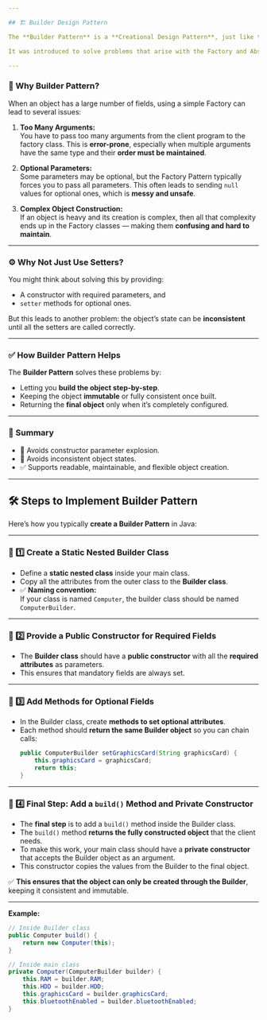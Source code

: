 ```yaml
---

## 🏗️ Builder Design Pattern

The **Builder Pattern** is a **Creational Design Pattern**, just like the **Factory Pattern** and **Abstract Factory Pattern**.  

It was introduced to solve problems that arise with the Factory and Abstract Factory Patterns when an object contains **many attributes**.

---
```


### 📌 Why Builder Pattern?

When an object has a large number of fields, using a simple Factory can lead to several issues:

1. **Too Many Arguments:**  
   You have to pass too many arguments from the client program to the factory class. This is **error-prone**, especially when multiple arguments have the same type and their **order must be maintained**.

2. **Optional Parameters:**  
   Some parameters may be optional, but the Factory Pattern typically forces you to pass all parameters. This often leads to sending `null` values for optional ones, which is **messy and unsafe**.

3. **Complex Object Construction:**  
   If an object is heavy and its creation is complex, then all that complexity ends up in the Factory classes — making them **confusing and hard to maintain**.

---

### ⚙️ Why Not Just Use Setters?

You might think about solving this by providing:
- A constructor with required parameters, and
- `setter` methods for optional ones.

But this leads to another problem: the object’s state can be **inconsistent** until all the setters are called correctly.

---

### ✅ How Builder Pattern Helps

The **Builder Pattern** solves these problems by:
- Letting you **build the object step-by-step**.
- Keeping the object **immutable** or fully consistent once built.
- Returning the **final object** only when it’s completely configured.

---

### 📖 Summary

- 🚫 Avoids constructor parameter explosion.
- 🚫 Avoids inconsistent object states.
- ✅ Supports readable, maintainable, and flexible object creation.

---

## 🛠️ Steps to Implement Builder Pattern

Here’s how you typically **create a Builder Pattern** in Java:

---

### 📌 1️⃣ Create a Static Nested Builder Class

- Define a **static nested class** inside your main class.
- Copy all the attributes from the outer class to the **Builder class**.
- ✅ **Naming convention:**  
  If your class is named `Computer`, the builder class should be named `ComputerBuilder`.

---

### 📌 2️⃣ Provide a Public Constructor for Required Fields

- The **Builder class** should have a **public constructor** with all the **required attributes** as parameters.
- This ensures that mandatory fields are always set.

---

### 📌 3️⃣ Add Methods for Optional Fields

- In the Builder class, create **methods to set optional attributes**.
- Each method should **return the same Builder object** so you can chain calls:
  ```java
  public ComputerBuilder setGraphicsCard(String graphicsCard) {
      this.graphicsCard = graphicsCard;
      return this;
  }

---

### 📌 4️⃣ Final Step: Add a `build()` Method and Private Constructor

- The **final step** is to add a `build()` method inside the Builder class.
- The `build()` method **returns the fully constructed object** that the client needs.
- To make this work, your main class should have a **private constructor** that accepts the Builder object as an argument.
- This constructor copies the values from the Builder to the final object.

✅ **This ensures that the object can only be created through the Builder**, keeping it consistent and immutable.

---

**Example:**

```java
// Inside Builder class
public Computer build() {
    return new Computer(this);
}

// Inside main class
private Computer(ComputerBuilder builder) {
    this.RAM = builder.RAM;
    this.HDD = builder.HDD;
    this.graphicsCard = builder.graphicsCard;
    this.bluetoothEnabled = builder.bluetoothEnabled;
}

```

